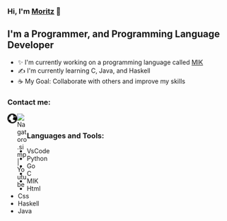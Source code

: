 ### Hi, I'm [Moritz][website] 👋

## I'm a Programmer, and Programming Language Developer

- ✨ I'm currently working on a programming language called [MIK][mik_website]
- ✍️ I'm currently learning C, Java, and Haskell
- ☕️ My Goal: Collaborate with others and improve my skills

### Contact me:

[<img align="left" alt="moritz-schittenhelm.com" width="22px" src="https://raw.githubusercontent.com/iconic/open-iconic/master/svg/globe.svg"/>][website]
[<img align="left" alt="Nagatoro.simp | Youtube" width="22px" src="https://cdn.jsdelivr.net/npm/simple-icons@v3/icons/youtube.svg"/>][youtube]

<br />

### Languages and Tools:
- VsCode
- Python
- Go
- C
- MIK
- Html
- Css
- Haskell
- Java

[website]: https://moritz-schittenhelm.me
[mik_website]: https://mikpl.gq
[youtube]: https://
